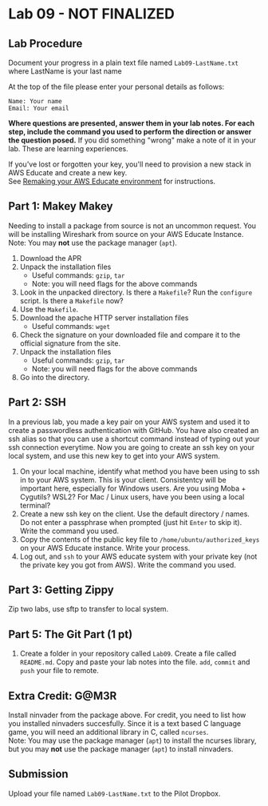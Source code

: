 # Lab 09 - NOT FINALIZED

## Lab Procedure

Document your progress in a plain text file named `Lab09-LastName.txt`  
where LastName is your last name

At the top of the file please enter your personal details as follows:

```
Name: Your name
Email: Your email
```

**Where questions are presented, answer them in your lab notes. For each step, include the command you used to perform the direction or answer the question posed.** If you did something "wrong" make a note of it in your lab. These are learning experiences.

If you've lost or forgotten your key, you'll need to provision a new stack in AWS Educate and create a new key.  
See [Remaking your AWS Educate environment](../../..) for instructions.

## Part 1: Makey Makey

Needing to install a package from source is not an uncommon request. You will be installing Wireshark from source on your AWS Educate Instance.
Note: You may **not** use the package manager (`apt`).

1. Download the APR
2. Unpack the installation files
   - Useful commands: `gzip`, `tar`
   - Note: you will need flags for the above commands
3. Look in the unpacked directory. Is there a `Makefile`? Run the `configure` script. Is there a `Makefile` now?
4. Use the `Makefile`.
5. Download the apache HTTP server installation files
   - Useful commands: `wget`
6. Check the signature on your downloaded file and compare it to the official signature from the site.
7. Unpack the installation files
   - Useful commands: `gzip`, `tar`
   - Note: you will need flags for the above commands
8. Go into the directory.

## Part 2: SSH

In a previous lab, you made a key pair on your AWS system and used it to create a passwordless authentication with GitHub. You have also created an ssh alias so that you can use a shortcut command instead of typing out your ssh connection everytime. Now you are going to create an ssh key on your local system, and use this new key to get into your AWS system.

1. On your local machine, identify what method you have been using to ssh in to your AWS system. This is your client. Consistentcy will be important here, especially for Windows users. Are you using Moba + Cygutils? WSL2? For Mac / Linux users, have you been using a local terminal?
2. Create a new ssh key on the client. Use the default directory / names. Do not enter a passphrase when prompted (just hit `Enter` to skip it). Write the command you used.
3. Copy the contents of the public key file to `/home/ubuntu/authorized_keys` on your AWS Educate instance. Write your process.
4. Log out, and `ssh` to your AWS educate system with your private key (not the private key you got from AWS). Write the command you used.

## Part 3: Getting Zippy

Zip two labs, use sftp to transfer to local system.

## Part 5: The Git Part (1 pt)

1. Create a folder in your repository called `Lab09`. Create a file called `README.md`. Copy and paste your lab notes into the file. `add`, `commit` and `push` your file to remote.

## Extra Credit: G@M3R

Install ninvader from the package above. For credit, you need to list how you installed ninvaders succesfully. Since it is a text based C language game, you will need an additional library in C, called `ncurses`.  
Note: You may use the package manager (`apt`) to install the ncurses library, but you may **not** use the package manager (`apt`) to install ninvaders.

## Submission

Upload your file named `Lab09-LastName.txt` to the Pilot Dropbox.
